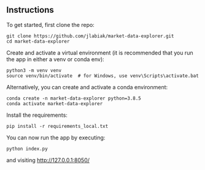 ## Instructions

To get started, first clone the repo:

```
git clone https://github.com/jlabiak/market-data-explorer.git
cd market-data-explorer
```

Create and activate a virtual environment (it is recommended that you run the app in either a venv or conda env):
```
python3 -m venv venv
source venv/bin/activate  # for Windows, use venv\Scripts\activate.bat
```

Alternatively, you can create and activate a conda environment:
```
conda create -n market-data-explorer python=3.8.5
conda activate market-data-explorer
```

Install the requirements:
```
pip install -r requirements_local.txt
```

You can now run the app by executing:
```
python index.py
```

and visiting http://127.0.0.1:8050/
